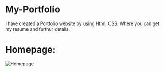 # My-Portfolio
I have created a Portfolio website by using Html, CSS. Where you can get my resume and furthur details.

# Homepage:
![Homepage](https://user-images.githubusercontent.com/85996709/172912754-9381d817-7d80-46ba-bb68-ab6686b2baac.jpg)
